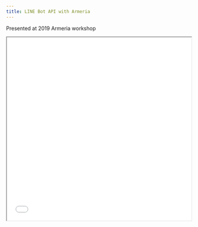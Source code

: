 ```yaml
---
title: LINE Bot API with Armeria
---
```


Presented at 2019 Armeria workshop

<iframe src="/resources/LINE-Bot-API-with-Armeria.pdf" width="100%" height="500px" />
